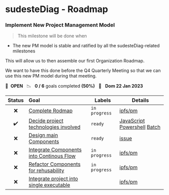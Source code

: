 # sudesteDiag - Roadmap

### Implement New Project Management Model

> This milestone will be done when 
* The new PM model is stable and ratified by all the sudesteDiag-related milestones

This will allow us to then assemble our first Organization Roadmap.

We want to have this done before the Q4 Quarterly Meeting so that we can use this new PM model during that meeting.

🚀 &nbsp;**OPEN** &nbsp;&nbsp;📉 &nbsp;&nbsp;**0 / 6** goals completed **(50%)** &nbsp;&nbsp;📅 &nbsp;&nbsp;**Dom 22 Jan 2023**

| Status | Goal | Labels | Details |
| :---: | :--- | --- | --- |
| ❌ | [Complete Rodmap](https://github.com/ipfs/pm/pull/155) |`in progress`| <a href=https://github.com/ipfs/pm>ipfs/pm</a> |
| ✔️ | [Decide project technologies involved](https://github.com/ipfs/pm/issues/154) |`ready`| <a href=https://github.com/ipfs/pm>JavaScript</a> <a href=https://learn.microsoft.com/en-us/powershell>Powershell</a> <a href=https://learn.microsoft.com/en-us/windows-server/administration/windows-commands/windows-commands>Batch</a>  |
| ❌ | [Design main Components](https://github.com/facu8990/sudesteDiag/issues/9) |`ready`| <a href=https://github.com/facu8990/sudesteDiag/issues/9>issue</a> |
| ❌ | [Integrate Components into Continous Flow](https://github.com/ipfs/pm/pull/136) |`in progress`| <a href=https://github.com/ipfs/pm>ipfs/pm</a> |
| ❌ | [Refactor Components for rehusability](https://github.com/ipfs/pm/pull/131) |`in progress`| <a href=https://github.com/ipfs/pm>ipfs/pm</a> |
| ❌ | [Integrate project into single executable](https://github.com/ipfs/pm/issues/125) || <a href=https://github.com/ipfs/pm>ipfs/pm</a> |s